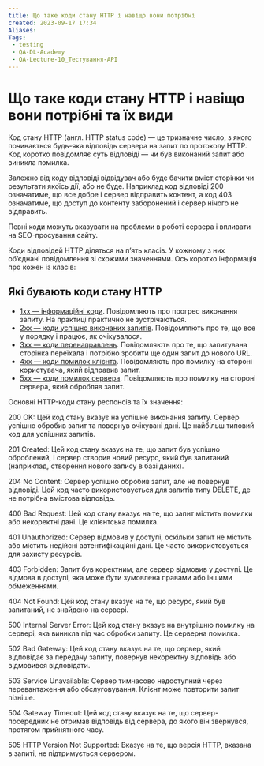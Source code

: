 ```yaml
---
title: Що таке коди стану HTTP і навіщо вони потрібні
created: 2023-09-17 17:34
Aliases:
Tags: 
 - testing
 - QA-DL-Academy
 - QA-Lecture-10_Тестування-АPІ
---
```

# Що таке коди стану HTTP і навіщо вони потрібні та їх види

Код стану HTTP (англ. HTTP status code) — це тризначне число, з якого починається будь-яка відповідь сервера на запит по протоколу HTTP. Код коротко повідомляє суть відповіді — чи був виконаний запит або виникла помилка.

Залежно від коду відповіді відвідувач або буде бачити вміст сторінки чи результати якоїсь дії, або не буде. Наприклад код відповіді 200 означатиме, що все добре і сервер відправить контент, а код 403 означатиме, що доступ до контенту заборонений і сервер нічого не відправить.

Певні коди можуть вказувати на проблеми в роботі сервера і впливати на SEO-просування сайту.

Коди відповідей HTTP діляться на п’ять класів. У кожному з них об’єднані повідомлення зі схожими значеннями. Ось коротко інформація про кожен із класів:

## Які бувають коди стану HTTP

* <span style="text-decoration:underline;">1хх — інформаційні коди</span>. Повідомляють про прогрес виконання запиту. На практиці практично не зустрічаються.
* <span style="text-decoration:underline;">2хх — коди успішно виконаних запитів</span>. Повідомляють про те, що все у порядку і працює, як очікувалося.
* <span style="text-decoration:underline;">3хх — коди перенаправлень</span>. Повідомляють про те, що запитувана сторінка переїхала і потрібно зробити ще один запит до нового URL.
* <span style="text-decoration:underline;">4хх — коди помилок клієнта</span>. Повідомляють про помилку на стороні користувача, який відправив запит.
* <span style="text-decoration:underline;">5хх — коди помилок сервера</span>. Повідомляють про помилку на стороні сервера, який обробляв запит.

Основні HTTP-коди стану респонсів та їх значення:

200 OK: Цей код стану вказує на успішне виконання запиту. Сервер успішно обробив запит та повернув очікувані дані. Це найбільш типовий код для успішних запитів.

201 Created: Цей код стану вказує на те, що запит був успішно оброблений, і сервер створив новий ресурс, який був запитаний (наприклад, створення нового запису в базі даних).

204 No Content: Сервер успішно обробив запит, але не повернув відповіді. Цей код часто використовується для запитів типу DELETE, де не потрібна вмістова відповідь.

400 Bad Request: Цей код стану вказує на те, що запит містить помилки або некоректні дані. Це клієнтська помилка.

401 Unauthorized: Сервер відмовив у доступі, оскільки запит не містить або містить недійсні автентифікаційні дані. Це часто використовується для захисту ресурсів.

403 Forbidden: Запит був коректним, але сервер відмовив у доступі. Це відмова в доступі, яка може бути зумовлена правами або іншими обмеженнями.

404 Not Found: Цей код стану вказує на те, що ресурс, який був запитаний, не знайдено на сервері.

500 Internal Server Error: Цей код стану вказує на внутрішню помилку на сервері, яка виникла під час обробки запиту. Це серверна помилка.

502 Bad Gateway: Цей код стану вказує на те, що сервер, який відповідає за передачу запиту, повернув некоректну відповідь або відмовився відповідати.

503 Service Unavailable: Сервер тимчасово недоступний через перевантаження або обслуговування. Клієнт може повторити запит пізніше.

504 Gateway Timeout: Цей код стану вказує на те, що сервер-посередник не отримав відповідь від сервера, до якого він звернувся, протягом прийнятного часу.

505 HTTP Version Not Supported: Вказує на те, що версія HTTP, вказана в запиті, не підтримується сервером.
